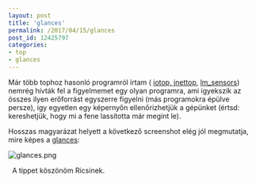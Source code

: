 ```yaml
---
layout: post
title: 'glances'
permalink: /2017/04/15/glances
post_id: 12425797
categories: 
- top
- glances
---
```


Már több tophoz hasonló programról írtam (
[iotop, jnettop](http://commandline.blog.hu/2010/04/17/iotop_jnettop), 
[lm_sensors](http://commandline.blog.hu/2012/12/21/lm_sensors)) nemrég hívták fel a figyelmemet egy olyan programra, ami igyekszik az összes ilyen erőforrást egyszerre figyelni (más programokra épülve persze), így egyetlen egy képernyőn ellenőrizhetjük a gépünket (értsd: kereshetjük, hogy mi a fene lassította már megint le).

Hosszas magyarázat helyett a következő screenshot elég jól megmutatja, mire képes a 
[glances](https://nicolargo.github.io/glances/):

![glances.png](http://m.blog.hu/co/commandline/image/glances.png)

 
A tippet köszönöm Ricsinek.